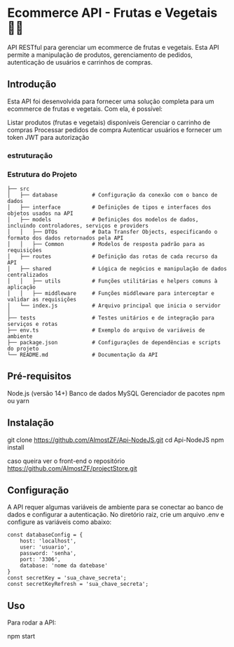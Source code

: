 ﻿# Ecommerce API - Frutas e Vegetais 🥭🥬

API RESTful para gerenciar um ecommerce de frutas e vegetais. Esta API permite a manipulação de produtos, gerenciamento de pedidos, autenticação de usuários e carrinhos de compras.

## Introdução
Esta API foi desenvolvida para fornecer uma solução completa para um ecommerce de frutas e vegetais. Com ela, é possível:

Listar produtos (frutas e vegetais) disponíveis
Gerenciar o carrinho de compras
Processar pedidos de compra
Autenticar usuários e fornecer um token JWT para autorização

### estruturação 

### Estrutura do Projeto

```
├── src
│   ├── database           # Configuração da conexão com o banco de dados
│   ├── interface          # Definições de tipos e interfaces dos objetos usados na API
│   ├── models             # Definições dos modelos de dados, incluindo controladores, serviços e providers
│   │   ├── DTOs           # Data Transfer Objects, especificando o formato dos dados retornados pela API
│   │   ├── Common         # Modelos de resposta padrão para as requisições
│   ├── routes             # Definição das rotas de cada recurso da API
│   ├── shared             # Lógica de negócios e manipulação de dados centralizados
│   │   ├── utils          # Funções utilitárias e helpers comuns à aplicação
│   │   ├── middleware     # Funções middleware para interceptar e validar as requisições
│   └── index.js           # Arquivo principal que inicia o servidor
│
├── tests                  # Testes unitários e de integração para serviços e rotas
├── env.ts                 # Exemplo do arquivo de variáveis de ambiente
├── package.json           # Configurações de dependências e scripts do projeto
└── README.md              # Documentação da API
````


## Pré-requisitos
Node.js (versão 14+)
Banco de dados MySQL
Gerenciador de pacotes npm ou yarn

## Instalação
git clone https://github.com/AlmostZF/Api-NodeJS.git
cd Api-NodeJS
npm install

caso queira ver o front-end o repositório
https://github.com/AlmostZF/projectStore.git

## Configuração
A API requer algumas variáveis de ambiente para se conectar ao banco de dados e configurar a autenticação. No diretório raiz, crie um arquivo .env e configure as variáveis como abaixo:

````
const databaseConfig = {
    host: 'localhost',
    user: 'usuario',
    password: 'senha',
    port: '3306', 
    database: 'nome da datebase'
}
const secretKey = 'sua_chave_secreta';
const secretKeyRefresh = 'sua_chave_secreta';
````

## Uso
Para rodar a API:

npm start



